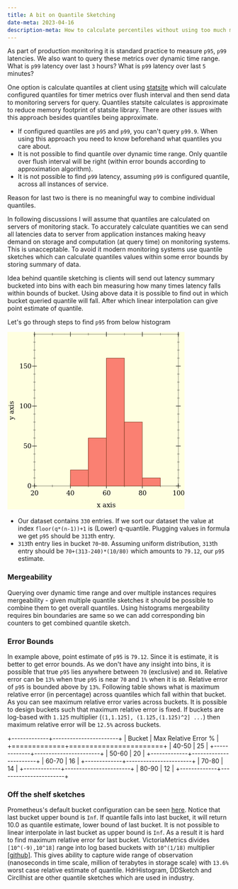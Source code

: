 ```yaml
---   
title: A bit on Quantile Sketching
date-meta: 2023-04-16
description-meta: How to calculate percentiles without using too much memory ?
---
```


As part of production monitoring it is standard practice to measure `p95`, `p99` latencies. We also want to query
these metrics over dynamic time range. What is `p99` latency over last `3` hours? What is `p99` latency over last `5` minutes?

One option is calculate quantiles at client using [statsite](https://github.com/statsite/statsite) which will calculate 
configured quantiles for timer metrics over flush interval and then send data to monitoring servers for query. Quantiles 
statsite calculates is approximate to reduce memory footprint of statsite library. There are other issues with this approach 
besides quantiles being approximate.

- If configured quantiles are `p95` and `p99`, you can't query `p99.9`. When using this approach you need to know beforehand what quantiles you care about.
- It is not possible to find quantile over dynamic time range. Only quantile over flush interval will be right (within error bounds according to approximation algorithm).
- It is not possible to find `p99` latency, assuming `p99` is configured quantile, across all instances of service.

Reason for last two is there is no meaningful way to combine individual quantiles.

In following discussions I will assume that quantiles are calculated on servers of monitoring stack. To accurately calculate quantities
we can send all latencies data to server from application instances making heavy demand on storage and computation (at query time) on monitoring 
systems. This is unacceptable. To avoid it modern monitoring systems use quantile sketches which can calculate quantiles values within some error 
bounds by storing summary of data. 

Idea behind quantile sketching is clients will send out latency summary bucketed into bins with each bin measuring how many times latency falls within 
bounds of bucket. Using above data it is possible to find out in which bucket queried quantile will fall. After which linear interpolation can give point 
estimate of quantile. 

Let's go through steps to find `p95` from below histogram

![](../../../img/hist.png)


- Our dataset contains `330` entries. If we sort our dataset the value at index `floor(q*(n-1))+1` is (Lower) q-quantile. Plugging values in formula we get 
  `p95` should be `313`th entry.
- `313`th entry lies in bucket `70`-`80`. Assuming uniform distribution, `313`th entry should be `70+(313-240)*(10/80)` which amounts to `79.12`, our `p95` estimate. 

### Mergeability
Querying over dynamic time range and over multiple instances requires mergeability - given multiple quantile sketches it should be possible 
to combine them to get overall quantiles. Using histograms mergeability requires bin boundaries are same so we can add corresponding bin counters 
to get combined quantile sketch.

### Error Bounds
In example above, point estimate of `p95` is `79.12`. Since it is estimate, it is better to get error bounds. As we don't have any insight into bins, it is possible that 
true `p95` lies anywhere between `70` (exclusive) and `80`. Relative error can be `13%` when true `p95` is near `70` and `1%` when it is `80`. Relative error of `p95` 
is bounded above by `13%`. Following table shows what is maximum relative error (in percentage) across quantiles which fall within that bucket. As you can see maximum relative error
varies across buckets. It is possible to design buckets such that maximum relative error is fixed. If buckets are log-based with `1.125` multiplier (`(1,1.125], (1.125,(1.125)^2] ...`)
then maximum relative error will be `12.5%` across buckets.

+-------------+-----------------------+
| Bucket      | Max  Relative Error % |
+=============+=======================+
| 40-50       | 25                    |
+-------------+-----------------------+
| 50-60       | 20                    |
+-------------+-----------------------+
| 60-70       | 16                    |
+-------------+-----------------------+
| 70-80       | 14                    |
+-------------+-----------------------+
| 80-90       | 12                    |
+-------------+-----------------------+

### Off the shelf sketches
Prometheus's default bucket configuration can be seen [here](https://github.com/prometheus/client_python/blob/v0.16.0/prometheus_client/metrics.py#L544). 
Notice that last bucket upper bound is `Inf`. If quantile falls into last bucket, it will return 10.0 as quantile estimate, lower bound of last bucket. It is
not possible to linear interpolate in last bucket as upper bound is `Inf`. As a result it is hard to find maximum relative error for last bucket. 
VictoriaMetrics divides `[10^(-9),10^18]` range into log based buckets with `10^(1/18)` multiplier [[github]](https://github.com/VictoriaMetrics/metrics/blob/v1.23.1/histogram.go#L11). This gives ability to capture 
wide range of observation (nanoseconds in time scale, million of terabytes in storage scale) with `13.6%` worst case relative estimate of quantile. HdrHistogram, DDSketch and 
Circllhist are other quantile sketches which are used in industry.





